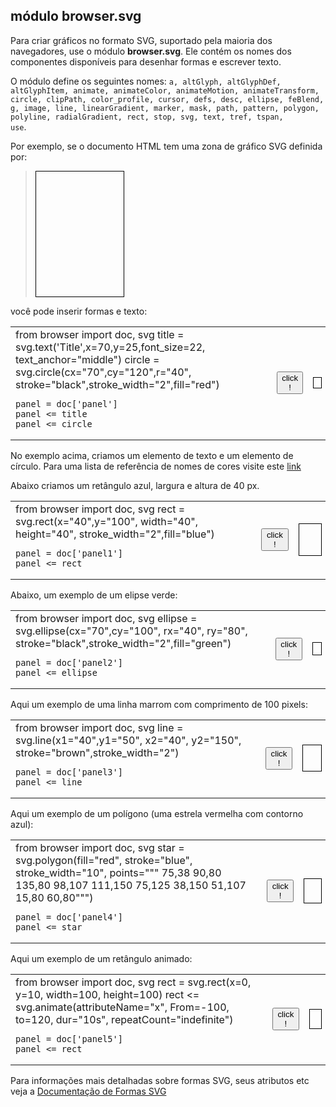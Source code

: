 módulo **browser.svg**
----------------------

Para criar gráficos no formato SVG, suportado pela maioria dos
navegadores, use o módulo **browser.svg**. Ele contém os nomes dos
componentes disponíveis para desenhar formas e escrever texto.

O módulo define os seguintes nomes: <code>a, altGlyph, altGlyphDef,
altGlyphItem, animate, animateColor, animateMotion, animateTransform,
circle, clipPath, color_profile, cursor, defs, desc, ellipse, feBlend,
g, image, line, linearGradient, marker, mask, path, pattern, polygon,
polyline, radialGradient, rect, stop, svg, text, tref, tspan, use</code>.

Por exemplo, se o documento HTML tem uma zona de gráfico SVG definida
por:

>    <svg xmlns="http://www.w3.org/2000/svg" xmlns:xlink="http://www.w3.org/1999/xlink" 
>        width="140" height="200" style="border-style:solid;border-width:1;border-color:#000;">
>      <g id="panel">
>      </g>
>    </svg>

você pode inserir formas e texto:
<table>
<tr>
<td>
    from browser import doc, svg
    title = svg.text('Title',x=70,y=25,font_size=22,
        text_anchor="middle")
    circle = svg.circle(cx="70",cy="120",r="40",
        stroke="black",stroke_width="2",fill="red")
    
    panel = doc['panel']
    panel <= title
    panel <= circle
</td>
<td>
<button onclick="run_svg()">click !</button>
</td>

<td>
<script type="text/python">
def run_svg():
    import svg
    title = svg.text('Título',x=70,y=25,font_size=22,
        text_anchor="middle")
    circle = svg.circle(cx=70,cy=120,r=40,stroke="black",
        stroke_width=2,fill="red")
    
    panel = doc['panel']
    panel <= title
    panel <= circle

</script>
<svg xmlns="http://www.w3.org/2000/svg" xmlns:xlink="http://www.w3.org/1999/xlink" 
  width="140" height="200" style="border-style:solid;border-width:1;border-color:#000;">
  <g id="panel">
  </g>
</svg>
</td>

</tr>

</table>

No exemplo acima, criamos um elemento de texto e um elemento de
círculo. Para uma lista de referência de nomes de cores visite este
[link](http://www.w3.org/TR/SVG/types.html#ColorKeywords)

<p>
Abaixo criamos um retângulo azul, largura e altura de 40 px.
</p>

<table>
<tr>
<td>
    from browser import doc, svg
    rect = svg.rect(x="40",y="100", width="40", height="40",
        stroke_width="2",fill="blue")
    
    panel = doc['panel1']
    panel <= rect
</td>
<td>
<button onclick="run_svg1()">click !</button>
</td>

<td>
<script type="text/python">
from browser import doc, svg
def run_svg1():
    rect = svg.rect(x="40",y="100", width="40", height="40",
        stroke_width="2",fill="blue")
    
    panel = doc['panel1']
    panel <= rect

</script>

<svg xmlns="http://www.w3.org/2000/svg" xmlns:xlink="http://www.w3.org/1999/xlink" 
  width="140" height="200" style="border-style:solid;border-width:1;border-color:#000;">
  <g id="panel1">
  </g>
</svg>
</td>

</tr>

</table>

Abaixo, um exemplo de um elipse verde:

<table>
<tr>
<td>
    from browser import doc, svg
    ellipse = svg.ellipse(cx="70",cy="100", rx="40", ry="80",
        stroke="black",stroke_width="2",fill="green")
    
    panel = doc['panel2']
    panel <= ellipse
</td>
<td>
<button onclick="run_svg2()">click !</button>
</td>

<td>
<script type="text/python">
from browser import doc, svg
def run_svg2():
    ellipse = svg.ellipse(cx="70",cy="100", rx="40", ry="80",
        stroke="black",stroke_width="2",fill="green")
    
    panel = doc['panel2']
    panel <= ellipse

</script>

<svg xmlns="http://www.w3.org/2000/svg" xmlns:xlink="http://www.w3.org/1999/xlink" 
  width="140" height="200" style="border-style:solid;border-width:1;border-color:#000;">
  <g id="panel2">
  </g>
</svg>
</td>

</tr>

</table>


Aqui um exemplo de uma linha marrom com comprimento de 100 pixels:


<table>
<tr>
<td>
    from browser import doc, svg
    line = svg.line(x1="40",y1="50", x2="40", y2="150",
                    stroke="brown",stroke_width="2")
    
    panel = doc['panel3']
    panel <= line
</td>
<td>
<button onclick="run_svg3()">click !</button>
</td>

<td>
<script type="text/python">
from browser import doc, svg
def run_svg3():
    line = svg.line(x1="20",y1="100", x2="100", y2="20",
                    stroke="brown",stroke_width="2")
    
    panel = doc['panel3']
    panel <= line

</script>

<svg xmlns="http://www.w3.org/2000/svg" xmlns:xlink="http://www.w3.org/1999/xlink" 
  width="140" height="200" style="border-style:solid;border-width:1;border-color:#000;">
  <g id="panel3">
  </g>
</svg>
</td>

</tr>

</table>



Aqui um exemplo de um polígono (uma estrela vermelha com contorno azul):

<table>
<tr>
<td>
    from browser import doc, svg
    star = svg.polygon(fill="red", stroke="blue", stroke_width="10",
                       points=""" 75,38  90,80  135,80  98,107
                                 111,150 75,125  38,150 51,107
                                  15,80  60,80""")
    
    panel = doc['panel4']
    panel <= star
</td>
<td>
<button onclick="run_svg4()">click !</button>
</td>

<td>
<script type="text/python">
from browser import doc, svg
def run_svg4():
    star = svg.polygon(fill="red", stroke="blue", stroke_width="2",
                       points=""" 75,38  90,80  135,80  98,107
                                 111,150 75,125  38,150 51,107
                                  15,80  60,80""")
    
    panel = doc['panel4']
    panel <= star
</script>

<svg xmlns="http://www.w3.org/2000/svg" xmlns:xlink="http://www.w3.org/1999/xlink" 
  width="140" height="200" style="border-style:solid;border-width:1;border-color:#000;">
  <g id="panel4">
  </g>
</svg>
</td>

</tr>

</table>


Aqui um exemplo de um retângulo animado:

<table>
<tr>
<td>
    from browser import doc, svg
    rect = svg.rect(x=0, y=10, width=100, height=100)
    rect <= svg.animate(attributeName="x", From=-100, to=120,
                        dur="10s", repeatCount="indefinite")
    
    panel = doc['panel5']
    panel <= rect
</td>
<td>
<button onclick="run_svg5()">click !</button>
</td>

<td>
<script type="text/python">
from browser import doc, svg
def run_svg5():
    rect = svg.rect(x=10, y=10, width=100, height=100)
    rect <= svg.animate(attributeName="x", From=-100, to=120, attributeType="XML",
                        dur="10s", repeatCount="indefinite")
    
    panel = doc['panel5']
    panel <= rect
</script>

<svg id="panel5" xmlns="http://www.w3.org/2000/svg" 
  viewPort="0 0 120 120"
  width="120" height="200" 
  style="border-style:solid;border-width:1;border-color:#000;">
</svg>
</td>

</tr>

</table>

Para informações mais detalhadas sobre formas SVG, seus atributos etc
veja a
[Documentação de Formas SVG](http://www.w3.org/TR/SVG/shapes.html)
